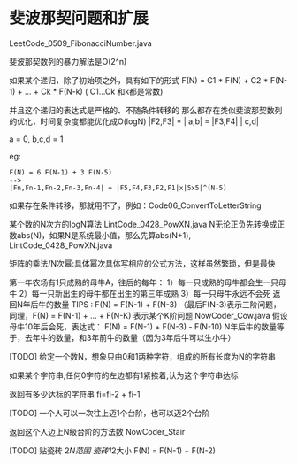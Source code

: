 # 斐波那契问题和扩展

LeetCode_0509_FibonacciNumber.java

斐波那契数列的暴力解法是O(2^n)

如果某个递归，除了初始项之外，具有如下的形式
F(N) = C1 * F(N) + C2 * F(N-1) + … + Ck * F(N-k) ( C1…Ck 和k都是常数)

并且这个递归的表达式是严格的、不随条件转移的
那么都存在类似斐波那契数列的优化，时间复杂度都能优化成O(logN)
|F2,F3| * | a,b| = |F3,F4|
          | c,d|

a = 0, b,c,d = 1

eg: 

```
F(N) = 6 F(N-1) + 3 F(N-5)
-->
|Fn,Fn-1,Fn-2,Fn-3,Fn-4| = |F5,F4,F3,F2,F1|x|5x5|^(N-5)
```
如果存在条件转移，那就用不了，例如：Code06_ConvertToLetterString

某个数的N次方的logN算法
LintCode_0428_PowXN.java
N无论正负先转换成正数abs(N)，如果N是系统最小值，那么先算abs(N+1),  
LintCode_0428_PowXN.java

矩阵的乘法/N次幂:具体幂次具体写相应的公式方法，这样虽然繁琐，但是最快


第一年农场有1只成熟的母牛A，往后的每年：
1）每一只成熟的母牛都会生一只母牛
2）每一只新出生的母牛都在出生的第三年成熟
3）每一只母牛永远不会死
返回N年后牛的数量
TIPS : F(N) = F(N-1) + F(N-3) （最后F(N-3)表示三阶问题，同理，F(N) = F(N-1) + ... + F(N-K)
表示某个K阶问题
NowCoder_Cow.java
假设母牛10年后会死，表达式：
F(N) = F(N-1) + F(N-3) - F(N-10)
N年后牛的数量等于，去年牛的数量，和3年前牛的数量（因为3年后牛可以生小牛）

[TODO]
给定一个数N，想象只由0和1两种字符，组成的所有长度为N的字符串

如果某个字符串,任何0字符的左边都有1紧挨着,认为这个字符串达标

返回有多少达标的字符串
fi=fi-2 + fi-1

[TODO]
一个人可以一次往上迈1个台阶，也可以迈2个台阶

返回这个人迈上N级台阶的方法数
NowCoder_Stair



[TODO]
贴瓷砖
2*N范围
瓷砖1*2大小
F(N) = F(N-1) + F(N-2)